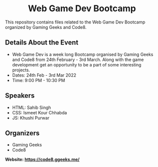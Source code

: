 <h1 align="center">Web Game Dev Bootcamp</h1>

This repository contains files related to the Web Game Dev Bootcamp organized by Gaming Geeks and Code8.

<h2>Details About the Event</h2>
<ul>
  <li>Web Game Dev is a week long  Bootcamp organised by Gaming Geeks and Code8 from 24th February - 3rd March. Along with the game development get an opportunity to be a part of some interesting projects.</li>
  <li>Dates:  24th Feb - 3rd Mar 2022</li>
  <li>Time: 9:00 PM - 10:30 PM</li>
</ul>

<h2>Speakers</h2>
<ul>
  <li>HTML: Sahib Singh</li>
  <li>CSS: Ismeet Kour Chhabda</li>
  <li>JS: Khushi Purwar</li>
</ul>
 
<h2>Organizers</h2>
<ul>
  <li>Gaming Geeks</li>
  <li>Code8</li>
</ul>

<strong>Website: <a href="https://code8.ggeeks.me/" target="_blank">https://code8.ggeeks.me/</a></strong>



